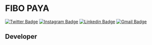 FIBO PAYA
===============================
[![Twitter Badge](https://img.shields.io/badge/-@thephibonacci-1ca0f1?style=flat-square&labelColor=1ca0f1&logo=twitter&logoColor=white&link=https://twitter.com/thephibonacci)](https://twitter.com/thephibonacci) [![Instagram Badge](https://img.shields.io/badge/-@thephibonacci-F44747?style=flat-square&labelColor=F44747&logo=instagram&logoColor=white&link=https://instagram.com/thephibonacci)](https://instagram.com/thephibonacci) [![Linkedin Badge](https://img.shields.io/badge/-thephibonacci-blue?style=flat-square&logo=Linkedin&logoColor=white&link=https://www.linkedin.com/in/thephibonacci/)](https://www.linkedin.com/in/thephibonacci/)
[![Gmail Badge](https://img.shields.io/badge/-thephibonacci@gmail.com-c14438?style=flat-square&logo=Gmail&logoColor=white&link=mailto:thephibonacci@gmail.com)](mailto:thephibonacci@gmail.com)

Developer
-----------------------------
